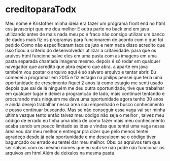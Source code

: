 # creditoparaTodx
Meu nome é Kristofher minha ideia era fazer um programa front end no html css javascript que me dou melhor
E outra parte no back end em java utilizando antes de mais nada meu pc é fraco não consigo utilizar um banco de dados mais fiz os programas para funcionarem de acordo com o que foi pedido
Como não especificaram taxa de juto e nem nada disso acredito que isso ficou a criterio do desenvolvedor utilizar a critaividade. para que os aruivos html funcione salve eles em uma pasta com as imagens em uma pasta separada chamada imagens mesmo. depois é só rodar em qualquer navegador que acredito que abra espero que abra. a aparte em java também vou postar o arquivo aqui é só salvaro arquivo e tentar abrir. 
Eu comecei a programar em 2015 e fiz estagio na philips pensei que teria uma oportunidade de crescimento fiquei 2 anos lá como estagio me senti usado depois que sai de lá ninguém me deu outra oportunidade, tive que trabalhar em qualquer lugar e deixei a programção de lado, mais continuei tentando e procurando mais ninguém me dava uma oportunidade agora tenho 30 anos e ainda desejo trabalhar nessa area sou empenhado e busco conhecimento e posso continuar buscando. Mas se não conseguir essa vaga vai ser minha ultima vezque tento então talvez meu código não seja o melhor , talvez meu código de errado eu tinha uma ideia de como fazer mais meu conhecimento acaba sendo um pouco limitado as idas e vindas que tentei uma vaga nessa área vou dar meu melhor e entregar pra dizer que pelo menos tentei agradeço desde já pela oportunidade e me desculpem se o código tiver bagunçado ou errado eu tentei dar meu melhor.
Obs: os aqruivos tem que ser salvos com os mesmo nomes que eu subi se não pode não funcionar os arquivos em html.Além de deixalos na mesma pasta

